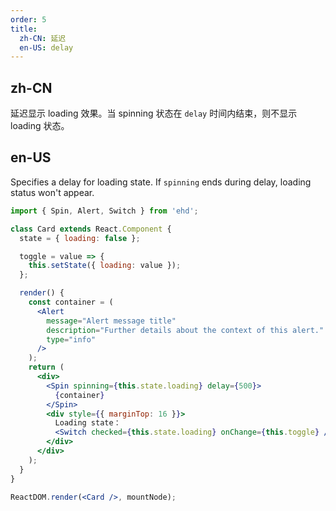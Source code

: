 ```yaml
---
order: 5
title:
  zh-CN: 延迟
  en-US: delay
---
```


## zh-CN

延迟显示 loading 效果。当 spinning 状态在 `delay` 时间内结束，则不显示 loading 状态。

## en-US

Specifies a delay for loading state. If `spinning` ends during delay, loading status won't appear.

```jsx
import { Spin, Alert, Switch } from 'ehd';

class Card extends React.Component {
  state = { loading: false };

  toggle = value => {
    this.setState({ loading: value });
  };

  render() {
    const container = (
      <Alert
        message="Alert message title"
        description="Further details about the context of this alert."
        type="info"
      />
    );
    return (
      <div>
        <Spin spinning={this.state.loading} delay={500}>
          {container}
        </Spin>
        <div style={{ marginTop: 16 }}>
          Loading state：
          <Switch checked={this.state.loading} onChange={this.toggle} />
        </div>
      </div>
    );
  }
}

ReactDOM.render(<Card />, mountNode);
```
